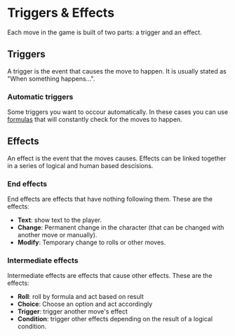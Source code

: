 # Triggers & Effects
Each move in the game is built of two parts: a trigger and an effect.

## Triggers
A trigger is the event that causes the move to happen.
It is usually stated as "When something happens...".

### Automatic triggers
Some triggers you want to occour automatically.
In these cases you can use [formulas]() that will constantly check for the moves to happen.

## Effects
An effect is the event that the moves causes.
Effects can be linked together in a series of logical and human based descisions.

### End effects
End effects are effects that have nothing following them.
These are the effects:
 - **Text**: show text to the player.
 - **Change**: Permanent change in the character (that can be changed with another move or manually).
 - **Modify**: Temporary change to rolls or other moves.

### Intermediate effects
Intermediate effects are effects that cause other effects.
These are the effects:
 - **Roll**: roll by formula and act based on result
 - **Choice**: Choose an option and act accordingly
 - **Trigger**: trigger another move's effect
 - **Condition**: trigger other effects depending on the result of a logical condition.
